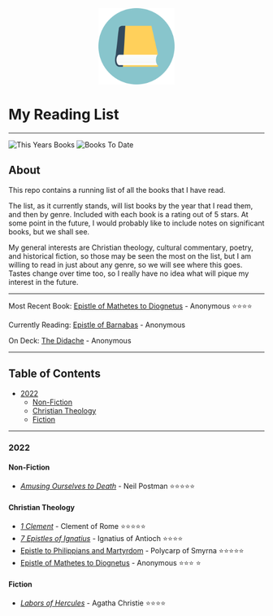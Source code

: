 <p align="center">
<img src="https://github.com/BallsyWalnuts/Reading-List/blob/6464db9c52925d6613aa8305de5c8f57ba380020/book-icon.png?raw=true" width="150" />
</p>

# My Reading List

---

![This Years Books](https://img.shields.io/badge/Books%20This%20Year-6-success)
![Books To Date](https://img.shields.io/badge/Total%20Books%20To%20Date-6-blue)

## About

This repo contains a running list of all the books that I have read.

The list, as it currently stands, will list books by the year that I read them, and then by genre. Included with each book is a rating out of 5 stars. At some point in the future, I would probably like to include notes on significant books, but we shall see.

My general interests are Christian theology, cultural commentary, poetry, and historical fiction, so those may be seen the most on the list, but I am willing to read in just about any genre, so we will see where this goes. Tastes change over time too, so I really have no idea what will pique my interest in the future. 

---

Most Recent Book: [Epistle of Mathetes to Diognetus](https://ccel.org/ccel/schaff/anf01/anf01.iii.ii.html) - Anonymous :star::star::star::star:

Currently Reading: [Epistle of Barnabas](https://ccel.org/ccel/ignatius_antioch/epistle_of_barnabas/anf01) - Anonymous

On Deck: [The Didache](https://ccel.org/ccel/lightfoot/fathers/fathers.ii.xii.html) - Anonymous

---

## Table of Contents

- [2022](#2022)
  - [Non-Fiction](#non-fiction)
  - [Christian Theology](#christian-theology)
  - [Fiction](#fiction)

---

### 2022

#### Non-Fiction

- [*Amusing Ourselves to Death*](https://www.amazon.com/Amusing-Ourselves-Death-Discourse-Business/dp/014303653X/ref=sr_1_1?keywords=amusing+ourselves+to+death&qid=1641675565&sprefix=amusing%2Caps%2C144&sr=8-1) - Neil Postman :star::star::star::star::star:

#### Christian Theology

- [*1 Clement*](https://ccel.org/ccel/clement_rome/first_epistle_to_the_corinthians/anf01.ii.ii.html) - Clement of Rome :star::star::star::star::star:
- [*7 Epistles of Ignatius*](https://ccel.org/ccel/ignatius_antioch/epistles_of_ignatius/anf01) - Ignatius of Antioch :star::star::star::star:
- [Epistle to Philippians and Martyrdom](https://ccel.org/ccel/polycarp/epistle_to_the_philippians/anf01) - Polycarp of Smyrna :star::star::star::star::star:
- [Epistle of Mathetes to Diognetus](https://ccel.org/ccel/schaff/anf01/anf01.iii.ii.html) - Anonymous :star::star::star: :star:

#### Fiction

- [*Labors of Hercules*](https://www.amazon.com/Labors-Hercules-Hercule-Collection-Mysteries/dp/0062073982/ref=tmm_pap_swatch_0?_encoding=UTF8&qid=&sr=) - Agatha Christie :star::star::star::star:
